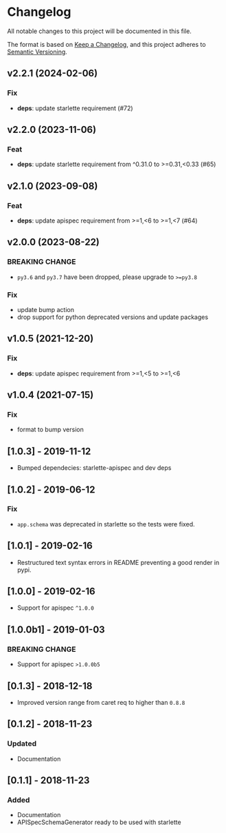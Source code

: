 # Changelog

All notable changes to this project will be documented in this file.

The format is based on [Keep a Changelog](https://keepachangelog.com/en/1.0.0/),
and this project adheres to [Semantic Versioning](https://semver.org/spec/v2.0.0.html).

## v2.2.1 (2024-02-06)

### Fix

- **deps**: update starlette requirement (#72)

## v2.2.0 (2023-11-06)

### Feat

- **deps**: update starlette requirement from ^0.31.0 to >=0.31,<0.33 (#65)

## v2.1.0 (2023-09-08)

### Feat

- **deps**: update apispec requirement from >=1,<6 to >=1,<7 (#64)

## v2.0.0 (2023-08-22)

### BREAKING CHANGE

- `py3.6` and `py3.7` have been dropped, please upgrade to `>=py3.8`

### Fix

- update bump action
- drop support for python deprecated versions and update packages

## v1.0.5 (2021-12-20)

### Fix

- **deps**: update apispec requirement from >=1,<5 to >=1,<6

## v1.0.4 (2021-07-15)

### Fix

- format to bump version

## [1.0.3] - 2019-11-12

- Bumped dependecies: starlette-apispec and dev deps

## [1.0.2] - 2019-06-12

### Fix

- `app.schema` was deprecated in starlette so the tests were fixed.

## [1.0.1] - 2019-02-16

- Restructured text syntax errors in README preventing a good render in pypi.

## [1.0.0] - 2019-02-16

- Support for apispec `^1.0.0`

## [1.0.0b1] - 2019-01-03

### BREAKING CHANGE

- Support for apispec `>1.0.0b5`

## [0.1.3] - 2018-12-18

- Improved version range from caret req to higher than `0.8.8`

## [0.1.2] - 2018-11-23

### Updated

- Documentation

## [0.1.1] - 2018-11-23

### Added

- Documentation
- APISpecSchemaGenerator ready to be used with starlette
